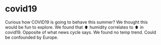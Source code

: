 # covid19
Curious how COVID19 is going to behave this summer? We thought this would be fun to explore. We found that ⬆️ humidity correlates to ⬆️ in covid19. Opposite of what news cycle says. We found no temp trend. Could be confounded by Europe.
